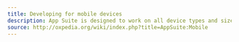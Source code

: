 ```yaml
---
title: Developing for mobile devices
description: App Suite is designed to work on all device types and sizes. The UI uses responsive design principles to scale nicely on each device size.
source: http://oxpedia.org/wiki/index.php?title=AppSuite:Mobile
---
```

